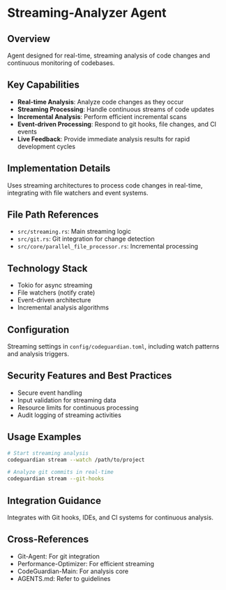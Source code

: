 # Streaming-Analyzer Agent

## Overview

Agent designed for real-time, streaming analysis of code changes and continuous monitoring of codebases.

## Key Capabilities

- **Real-time Analysis**: Analyze code changes as they occur
- **Streaming Processing**: Handle continuous streams of code updates
- **Incremental Analysis**: Perform efficient incremental scans
- **Event-driven Processing**: Respond to git hooks, file changes, and CI events
- **Live Feedback**: Provide immediate analysis results for rapid development cycles

## Implementation Details

Uses streaming architectures to process code changes in real-time, integrating with file watchers and event systems.

## File Path References

- `src/streaming.rs`: Main streaming logic
- `src/git.rs`: Git integration for change detection
- `src/core/parallel_file_processor.rs`: Incremental processing

## Technology Stack

- Tokio for async streaming
- File watchers (notify crate)
- Event-driven architecture
- Incremental analysis algorithms

## Configuration

Streaming settings in `config/codeguardian.toml`, including watch patterns and analysis triggers.

## Security Features and Best Practices

- Secure event handling
- Input validation for streaming data
- Resource limits for continuous processing
- Audit logging of streaming activities

## Usage Examples

```bash
# Start streaming analysis
codeguardian stream --watch /path/to/project

# Analyze git commits in real-time
codeguardian stream --git-hooks
```

## Integration Guidance

Integrates with Git hooks, IDEs, and CI systems for continuous analysis.

## Cross-References

- Git-Agent: For git integration
- Performance-Optimizer: For efficient streaming
- CodeGuardian-Main: For analysis core
- AGENTS.md: Refer to guidelines